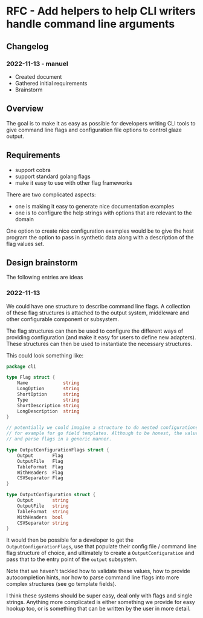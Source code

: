 # RFC - Add helpers to help CLI writers handle command line arguments

## Changelog

### 2022-11-13 - manuel

- Created document
- Gathered initial requirements
- Brainstorm

## Overview

The goal is to make it as easy as possible for developers writing CLI tools
to give command line flags and configuration file options to control
glaze output.

## Requirements

- support cobra
- support standard golang flags
- make it easy to use with other flag frameworks

There are two complicated aspects:

- one is making it easy to generate nice documentation examples
- one is to configure the help strings with options that are relevant to the domain

One option to create nice configuration examples would be to give the host program the option
to pass in synthetic data along with a description of the flag values set.

## Design brainstorm

The following entries are ideas

### 2022-11-13

We could have one structure to describe command line flags. A collection
of these flag structures is attached to the output system, middleware and other
configurable component or subsystem.

The flag structures can then be used to configure the different ways of providing configuration
(and make it easy for users to define new adapters). These structures can then be used to instantiate
the necessary structures.

This could look something like:

```go
package cli

type Flag struct {
	Name             string
	LongOption       string
	ShortOption      string
	Type             string
	ShortDescription string
	LongDescription  string
}

// potentially we could imagine a structure to do nested configurations for more complex subsystems,
// for example for go field templates. Although to be honest, the value is more in being able to register
// and parse flags in a generic manner.

type OutputConfigurationFlags struct {
	Output       Flag
	OutputFile   Flag
	TableFormat  Flag
	WithHeaders  Flag
	CSVSeparator Flag
}

type OutputConfiguration struct {
	Output       string
	OutputFile   string
	TableFormat  string
	WithHeaders  bool
	CSVSeparator string
}
```

It would then be possible for a developer to get the `OutputConfigurationFlags`,
use that populate their config file / command line flag structure of choice,
and ultimately to create a `OutputConfiguration` and pass that to the entry point of the `output`
subsystem.

Note that we haven't tackled how to validate these values, how to provide autocompletion hints,
nor how to parse command line flags into more complex structures (see go template fields).

I think these systems should be super easy, deal only with flags and single strings.
Anything more complicated is either something we provide for easy hookup too, 
or is something that can be written by the user in more detail.



